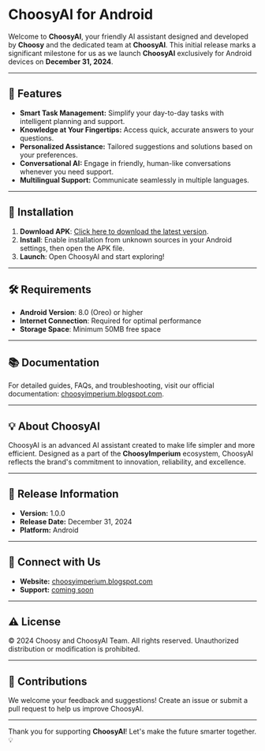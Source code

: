 # ChoosyAI for Android

Welcome to **ChoosyAI**, your friendly AI assistant designed and developed by **Choosy** and the dedicated team at **ChoosyAI**. This initial release marks a significant milestone for us as we launch **ChoosyAI** exclusively for Android devices on **December 31, 2024**.

---

## 🌟 Features

- **Smart Task Management:** Simplify your day-to-day tasks with intelligent planning and support.
- **Knowledge at Your Fingertips:** Access quick, accurate answers to your questions.
- **Personalized Assistance:** Tailored suggestions and solutions based on your preferences.
- **Conversational AI:** Engage in friendly, human-like conversations whenever you need support.
- **Multilingual Support:** Communicate seamlessly in multiple languages.

---

## 🚀 Installation

1. **Download APK**: [Click here to download the latest version](https://github.com/choosyxyz/ChoosyAI/releases/tag/v1.0.0).
2. **Install**: Enable installation from unknown sources in your Android settings, then open the APK file.
3. **Launch**: Open ChoosyAI and start exploring!

---

## 🛠️ Requirements

- **Android Version**: 8.0 (Oreo) or higher
- **Internet Connection**: Required for optimal performance
- **Storage Space**: Minimum 50MB free space

---

## 📚 Documentation

For detailed guides, FAQs, and troubleshooting, visit our official documentation: [choosyimperium.blogspot.com](https://choosyimperium.blogspot.com).

---

## 💡 About ChoosyAI

ChoosyAI is an advanced AI assistant created to make life simpler and more efficient. Designed as a part of the **ChoosyImperium** ecosystem, ChoosyAI reflects the brand's commitment to innovation, reliability, and excellence.

---

## 📅 Release Information

- **Version:** 1.0.0
- **Release Date:** December 31, 2024
- **Platform:** Android

---

## 🔗 Connect with Us

- **Website:** [choosyimperium.blogspot.com](https://choosyimperium.blogspot.com/p/choosyai.html)
- **Support:** [coming soon]()

---

## ⚠️ License

© 2024 Choosy and ChoosyAI Team. All rights reserved. Unauthorized distribution or modification is prohibited.

---

## 🤝 Contributions

We welcome your feedback and suggestions! Create an issue or submit a pull request to help us improve ChoosyAI.

---

Thank you for supporting **ChoosyAI**! Let's make the future smarter together. 💡
